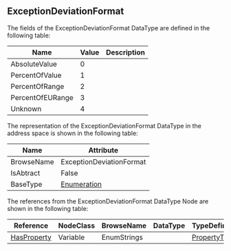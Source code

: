<!-- datatype -->
## ExceptionDeviationFormat
<!-- end of description -->
The fields of the ExceptionDeviationFormat DataType are defined in the following table:  

|Name|Value| Description|
|---|---|---|
|AbsoluteValue|0||
|PercentOfValue|1||
|PercentOfRange|2||
|PercentOfEURange|3||
|Unknown|4||

The representation of the ExceptionDeviationFormat DataType in the address space is shown in the following table:  

|Name|Attribute|
|---|---|
|BrowseName|ExceptionDeviationFormat|
|IsAbtract|False|
|BaseType|[Enumeration](../../../Part3/DataTypes/Enumeration/readme.md)|

The references from the ExceptionDeviationFormat DataType Node are shown in the following table:  

|Reference|NodeClass|BrowseName|DataType|TypeDefinition|ModellingRule|
|---|---|---|---|---|---|
|[HasProperty](../../../Part3/ReferenceTypes/HasProperty/readme.md)|Variable|EnumStrings||[PropertyType](../../Part5/VariableTypes/PropertyType/readme.md)|[Mandatory](../../Objects/Mandatory/readme.md)|

